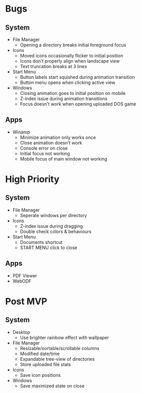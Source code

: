 # Bugs

## System

- File Manager
  - Opening a directory breaks initial foreground focus
- Icons
  - Moved icons occasionally flicker to initial position
  - Icons don't properly align when landscape view
  - Text truncation breaks at 3 lines
- Start Menu
  - Button labels start squished during animation transition
  - Button menu opens when clicking active view
- Windows
  - Closing animation goes to initial position on mobile
  - Z-index issue during animation transitions
  - Focus doesn't work when opening uploaded DOS game

## Apps

- Winamp
  - Minimize animation only works once
  - Close animation doesn't work
  - Console error on close
  - Initial focus not working
  - Mobile focus of main window not working

# High Priority

## System

- File Manager
  - Seperate windows per directory
- Icons
  - Z-index issue during dragging
  - Double check colors & behaviours
- Start Menu
  - Documents shortcut
  - START MENU click to close

## Apps

- PDF Viewer
- WebODF

# Post MVP

## System

- Desktop
  - Use brighter rainbow effect with wallpaper
- File Manager
  - Resizable/sortable/scrollable columns
  - Modified date/time
  - Expandable tree-view of directories
  - Store uploaded file stats
- Icons
  - Save icon positions
- Windows
  - Save maximized state on close
